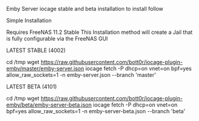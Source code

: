 Emby Server iocage stable and beta installation to install follow

Simple Installation

Requires FreeNAS 11.2 Stable
This Installation method will create a Jail that is fully configurable via the FreeNAS GUI
 

LATEST STABLE (4002)

cd /tmp
wget https://raw.githubusercontent.com/bott0r/iocage-plugin-emby/master/emby-server.json
iocage fetch -P dhcp=on vnet=on bpf=yes allow_raw_sockets=1 -n emby-server.json --branch 'master' 


LATEST BETA (4101)

cd /tmp
wget https://raw.githubusercontent.com/bott0r/iocage-plugin-emby/beta/emby-server-beta.json
iocage fetch -P dhcp=on vnet=on bpf=yes allow_raw_sockets=1 -n emby-server-beta.json --branch 'beta'  
